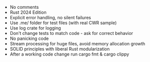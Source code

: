 - No comments
- Rust 2024 Edition
- Explicit error handling, no silent failures
- Use .me/ folder for test files (with real CWR sample)
- Use log crate for logging
- Don't change tests to match code - ask for correct behavior
- No panicking code
- Stream processing for huge files, avoid memory allocation growth
- SOLID principles with liberal Rust modularization
- After a working code change run cargo fmt & cargo clippy